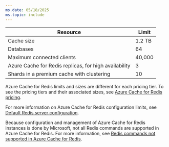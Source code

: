 ```yaml
---
ms.date: 05/18/2025
ms.topic: include
---
```


| Resource | Limit |
| --- | --- |
| Cache size |1.2 TB |
| Databases |64 |
| Maximum connected clients |40,000 |
| Azure Cache for Redis replicas, for high availability |3 |
| Shards in a premium cache with clustering |10 |

Azure Cache for Redis limits and sizes are different for each pricing tier. To see the pricing tiers and their associated sizes, see [Azure Cache for Redis pricing](https://azure.microsoft.com/pricing/details/cache/).

For more information on Azure Cache for Redis configuration limits, see [Default Redis server configuration](../cache-configure.md#default-redis-server-configuration).

Because configuration and management of Azure Cache for Redis instances is done by Microsoft, not all Redis commands are supported in Azure Cache for Redis. For more information, see [Redis commands not supported in Azure Cache for Redis](../cache-configure.md#redis-commands-not-supported-in-azure-cache-for-redis).
